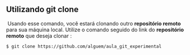 ## Utilizando git clone

​	Usando esse comando, você estará clonando outro **repositório remoto** para sua máquina local. Utilize o comando seguido do link do **repositório remoto** que deseja clonar : 

```
$ git clone https://github.com/alguem/aula_git_experimental
```

